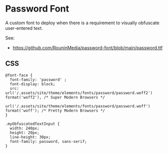 # Password Font
A custom font to deploy when there is a requirement to visually obfuscate user-entered text.

See:

 - https://github.com/RouninMedia/password-font/blob/main/password.ttf

## CSS
```
@font-face {
  font-family: 'password' ;
  font-display: block; 
  src: url('/.assets/site/theme/elements/fonts/password/password.woff2') format('woff2'), /* Super Modern Browsers */
       url('/.assets/site/theme/elements/fonts/password/password.woff') format('woff'); /* Pretty Modern Browsers */
}

.myObfuscatedTextInput {
  width: 240px;
  height: 20px;
  line-height: 30px;  
  font-family: password, sans-serif;
}
```
